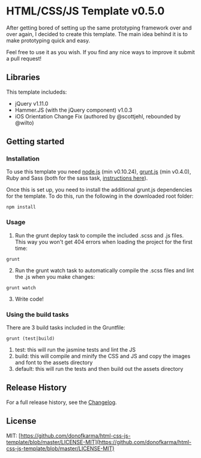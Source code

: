 HTML/CSS/JS Template v0.5.0
====================

After getting bored of setting up the same prototyping framework over and over again, I decided to create this template. The main idea behind it is to make prototyping quick and easy.

Feel free to use it as you wish. If you find any nice ways to improve it submit a pull request!

Libraries
---------------------

This template includeds:

- jQuery v1.11.0
- Hammer.JS (with the jQuery component) v1.0.3
- iOS Orientation Change Fix (authored by @scottjehl, rebounded by @wilto)

Getting started
---------------------

### Installation

To use this template you need [node.js](http://nodejs.org/download/) (min v0.10.24), [grunt.js](https://github.com/gruntjs/grunt/wiki/Getting-started) (min v0.4.0), Ruby and Sass (both for the sass task, [instructions here](https://github.com/gruntjs/grunt-contrib-sass#the-sass-task)).

Once this is set up, you need to install the additional grunt.js dependencies for the template. To do this, run the following in the downloaded root folder:

```shell
npm install
```

### Usage

1) Run the grunt deploy task to compile the included .scss and .js files. This way you won't get 404 errors when loading the project for the first time:

```shell
grunt
```

2) Run the grunt watch task to automatically compile the .scss files and lint the .js when you make changes:

```shell
grunt watch
```

3) Write code!

### Using the build tasks

There are 3 build tasks included in the Gruntfile:

```shell
grunt (test|build)
```

1. test: this will run the jasmine tests and lint the JS
2. build: this will compile and minify the CSS and JS and copy the images and font to the assets directory
1. default: this will run the tests and then build out the assets directory

Release History
---------------------

For a full release history, see the [Changelog](https://github.com/donofkarma/html-css-js-template/blob/master/CHANGELOG.md).

License
---------------------

MIT: [https://github.com/donofkarma/html-css-js-template/blob/master/LICENSE-MIT](https://github.com/donofkarma/html-css-js-template/blob/master/LICENSE-MIT)
